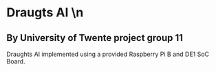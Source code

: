# Draugts AI \n
## By University of Twente project group 11

Draughts AI implemented using a provided Raspberry Pi B and DE1 SoC Board.
